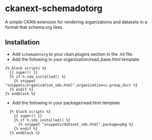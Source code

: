 # ckanext-schemadotorg

A simple CKAN extension for rendering organizations and datasets in a format that schema.org likes.

## Installation


* Add ```schemadotorg``` to your ckan.plugins section in the .ini file.
* Add the following in your organization/read_base.html template
 
```
{% block scripts %}
  {{ super() }}
  {% if h.sdo_installed() %}
    {% snippet "snippets/organization_sdo.html",organization=c.group_dict %}
  {% endif %}
{% endblock %}
```

* Add the following in your package/read.html template

```
  {% block scripts %}
    {{ super() }}
    {% if h.sdo_installed() %}
      {% snippet "snippets/dataset_sdo.html",package=pkg %}
    {% endif %}
  {% endblock %}
```
